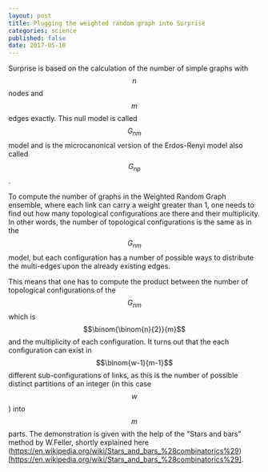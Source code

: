 ```yaml
---
layout: post
title: Plugging the weighted random graph into Surprise
categories: science
published: false
date: 2017-05-10
---
```


Surprise is based on the calculation of the number of simple graphs with $$n$$ nodes and $$m$$ edges exactly.
This null model is called $$G_{nm}$$ model and is the microcanonical version of the Erdos-Renyi model also called $$G_{np}$$.

To compute the number of graphs in the Weighted Random Graph ensemble, where each link can carry a weight greater than 1, one needs to find out how many topological configurations are there and their multiplicity.
In other words, the number of topological configurations is the same as in the $$G_{nm}$$ model, but each configuration has a number of possible ways to distribute the multi-edges upon the already existing edges.

This means that one has to compute the product between the number of topological configurations of the $$G_{nm}$$ which is $$\binom{\binom{n}{2}}{m}$$ and the multiplicity of each configuration.
It turns out that the each configuration can exist in $$\binom{w-1}{m-1}$$ different sub-configurations of links, as this is the number of possible distinct partitions of an integer (in this case $$w$$) into $$m$$ parts. The demonstration is given with the help of the "Stars and bars" method by W.Feller, shortly explained here (https://en.wikipedia.org/wiki/Stars_and_bars_%28combinatorics%29)[https://en.wikipedia.org/wiki/Stars_and_bars_%28combinatorics%29].
